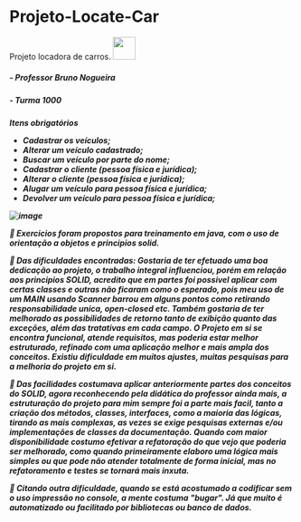 # Projeto-Locate-Car
Projeto locadora de carros.
<img src="https://cdn.jsdelivr.net/gh/devicons/devicon/icons/java/java-original.svg" width="40" height="40"/>
</div>
<h5>- Professor Bruno Nogueira<h5>
<h5>- Turma 1000<h5>
  <div>
Itens obrigatórios
  <br>
<ul>
<li>Cadastrar os veículos;</li>
<li>Alterar um veículo cadastrado;</li>
<li>Buscar um veículo por parte do nome;</li>
<li>Cadastrar o cliente (pessoa física e jurídica);</li>
<li>Alterar o cliente (pessoa física e jurídica);</li>
<li>Alugar um veículo para pessoa física e jurídica;</li>
<li>Devolver um veículo para pessoa física e jurídica;</li>
</ul>

![image](https://github.com/ilessalobo/Projeto-Locate-Car/assets/78517083/5a440a50-8b88-43b7-868a-cff6ef67177b)

💬 Exercicios foram propostos para treinamento em java, com o uso de orientação a objetos e principios solid. 

💬 Das dificuldades encontradas: Gostaria de ter efetuado uma boa dedicação ao projeto, o trabalho integral influenciou, porém
em relação aos principios SOLID, acredito que em partes foi possivel aplicar com certas classes e outras não ficaram como o esperado,
pois meu uso de um MAIN usando Scanner barrou em alguns pontos como retirando responsabilidade unica, open-closed etc. 
Também gostaria de ter melhorado as possibilidades de retorno tanto de exibição quanto das exceções, além das tratativas em cada campo. 
O Projeto em si se encontra funcional, atende requisitos, mas poderia estar melhor estruturado, refinado com uma aplicação melhor
e mais ampla dos conceitos. Existiu dificuldade em muitos ajustes, muitas pesquisas para a melhoria do projeto em si.

💬 Das facilidades costumava aplicar anteriormente partes dos conceitos do SOLID, agora reconhecendo pela didática do professor ainda mais,
a estruturação do projeto para mim sempre foi a parte mais facil, tanto a criação dos métodos, classes, interfaces, como a maioria
das lógicas, tirando as mais complexas, as vezes se exige pesquisas externas e/ou implementações de classes da documentação. 
Quando com maior disponibilidade costumo efetivar a refatoração do que vejo que poderia ser melhorado, como quando primeiramente elaboro
uma lógica mais simples ou que pode não atender totalmente de forma inicial, mas no refatoramento e testes se tornará mais inxuta.

💬 Citando outra dificuldade, quando se está acostumado a codificar sem o uso impressão no console, a mente costuma "bugar".
Já que muito é automatizado ou facilitado por bibliotecas ou banco de dados.


